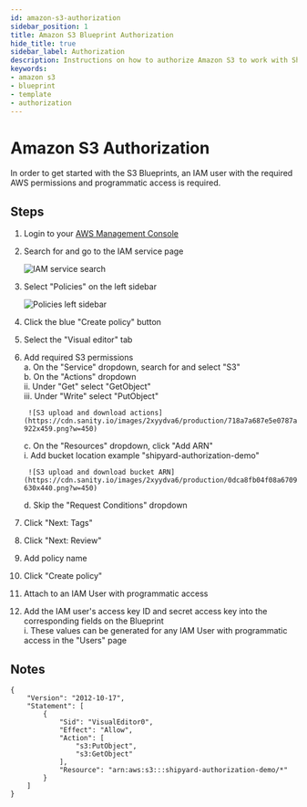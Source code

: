```yaml
---
id: amazon-s3-authorization
sidebar_position: 1
title: Amazon S3 Blueprint Authorization
hide_title: true
sidebar_label: Authorization
description: Instructions on how to authorize Amazon S3 to work with Shipyard's low-code Amazon S3 templates.
keywords:
- amazon s3
- blueprint
- template
- authorization
---
```


# Amazon S3 Authorization
In order to get started with the S3 Blueprints, an IAM user with the required AWS permissions and programmatic access is required.

## Steps

1. Login to your [AWS Management Console](https://aws.amazon.com/console/)  
2. Search for and go to the IAM service page  

	![IAM service search](https://cdn.sanity.io/images/2xyydva6/production/fc33e36fa523914503b084e63fc3e2fa9a4f4ea9-612x230.png?w=450)

3. Select "Policies" on the left sidebar  

	![Policies left sidebar](https://cdn.sanity.io/images/2xyydva6/production/5c0bbbaa7215ad884d3518aa60e2e772c519c2a0-246x370.png?w=450) 

4. Click the blue "Create policy" button  
5. Select the "Visual editor" tab  
6. Add required S3 permissions  
	a. On the "Service" dropdown, search for and select "S3"  
	b. On the "Actions" dropdown  
		ii. Under "Get" select "GetObject"  
		iii. Under "Write" select "PutObject"  

		![S3 upload and download actions](https://cdn.sanity.io/images/2xyydva6/production/718a7a687e5e0787a630e2e16dceb50b28755aa0-922x459.png?w=450)

	c. On the "Resources" dropdown, click "Add ARN"  
		i. Add bucket location example "shipyard-authorization-demo"  

		![S3 upload and download bucket ARN](https://cdn.sanity.io/images/2xyydva6/production/0dca8fb04f08a670930dc0b77484fcd190025924-630x440.png?w=450)

	d. Skip the "Request Conditions" dropdown  
7. Click "Next: Tags"  
8. Click "Next: Review"  
9. Add policy name  
10. Click "Create policy"  
11. Attach to an IAM User with programmatic access  
12. Add the IAM user's access key ID and secret access key into the corresponding fields on the Blueprint  
	i. These values can be generated for any IAM User with programmatic access in the "Users" page  

## Notes

```
{
    "Version": "2012-10-17",
    "Statement": [
        {
            "Sid": "VisualEditor0",
            "Effect": "Allow",
            "Action": [
                "s3:PutObject",
                "s3:GetObject"
            ],
            "Resource": "arn:aws:s3:::shipyard-authorization-demo/*"
        }
    ]
}
```
